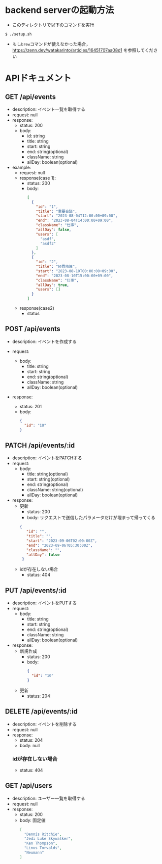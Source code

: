 # backend serverの起動方法
- このディレクトリで以下のコマンドを実行
```
$ ./setup.sh
```
- もし`brew`コマンドが使えなかった場合，https://zenn.dev/watakarinto/articles/16451707aa08d1 を参照してください


# APIドキュメント

## GET /api/events
- description: イベント一覧を取得する
- request: null
- response:
  - status: 200
  - body:
    - id: string
    - title: string
    - start: string
    - end: string(optional)
    - className: string
    - allDay: boolean(optional)
- example:
  - request: null
  - response(case 1):
    - status: 200
    - body:
      ```json
      [
        {
          "id": "1",
          "title": "重要会議",
          "start": "2023-08-04T12:00:00+09:00",
          "end": "2023-08-04T14:00:00+09:00",
          "className": "仕事",
          "allDay": false,
          "users": [
            "asdf",
            "asdf2"
          ]
        },
        {
          "id": "2",
          "title": "経費精算",
          "start": "2023-08-10T00:00:00+09:00",
          "end": "2023-08-10T15:00:00+09:00",
          "className": "仕事",
          "allDay": true,
          "users": []
        }
      ]
      ```
  - response(case2)
    - status

## POST /api/events
- description: イベントを作成する
- request:
  - body:
    - title: string
    - start: string
    - end: string(optional)
    - className: string
    - allDay: boolean(optional)

- response:
    - status: 201
    - body:
      ```json
      {
        "id": "10"
      }
      ```

## PATCH /api/events/:id
- description: イベントをPATCHする
- request:
  - body:
    - title: string(optional)
    - start: string(optional)
    - end: string(optional)
    - className: string(optional)
    - allDay: boolean(optional)
- response:
  - 更新
    - status: 200
    - body:
      リクエストで送信したパラメータだけが埋まって帰ってくる
     ```json
     {
        "id": "",
        "title": "",
        "start": "2023-09-06T02:00:00Z",
        "end": "2023-09-06T05:30:00Z",
        "className": "",
        "allDay": false
      }
      ```
  - idが存在しない場合
    - status: 404

## PUT /api/events/:id
- description: イベントをPUTする
- request:
  - body:
    - title: string
    - start: string
    - end: string(optional)
    - className: string
    - allDay: boolean(optional)
- response:
  - 新規作成
    - status: 200
    - body:
      ```json
      {
        "id": "10"
      }
      ```
  - 更新
    - status: 204

## DELETE /api/events/:id
- description: イベントを削除する
- request: null
- response:
    - status: 204
    - body: null
    ### idが存在しない場合
    - status: 404

## GET /api/users
- description: ユーザー一覧を取得する
- request: null
- response:
  - status: 200
  - body:
    固定値
    ```json
    [
      "Dennis Ritchie",
      "Jedi Luke Skywalker",
      "Ken Thompson",
      "Linus Torvalds",
      "Neumann"
    ]
    ```
